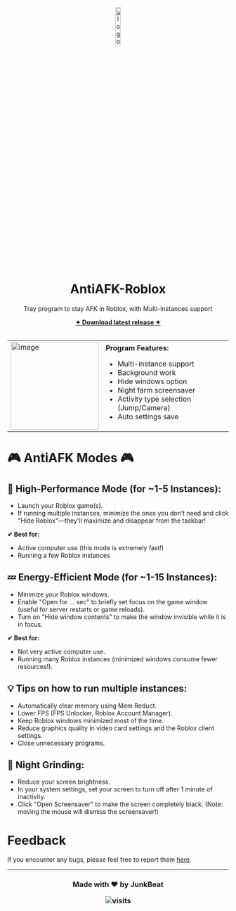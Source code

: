 <div align="center">
    <img src="https://github.com/user-attachments/assets/27bfc22b-e848-4941-9dc7-b366cbceb7ff" width="15%" alt="logo">
    <h1 align="center">AntiAFK-Roblox</h2>
    <p>Tray program to stay AFK in Roblox, with Multi-instances support</p>
    <a href="https://github.com/JunkBeat/AntiAFK-Roblox/releases/latest"><b>✦︎ Download latest release ✦︎</b></a>
</div>

<br>

<table>
  <tr>
    <td width="200">
      <img src="https://github.com/user-attachments/assets/c50b5259-b326-40fe-8d5c-efc0035cc77a" alt="image" width="200">
    </td>
    <td>
      <strong>Program Features:</strong>
      <ul>
        <li>Multi-instance support</li>
        <li>Background work</li>
        <li>Hide windows option</li>
        <li>Night farm screensaver</li>
        <li>Activity type selection (Jump/Camera)</li>
        <li>Auto settings save</li>
      </ul>
    </td>
  </tr>
</table>

# 🎮 AntiAFK Modes 🎮

## 🚀 High-Performance Mode (for ~1-5 Instances): 
- Launch your Roblox game(s).
- If running multiple instances, minimize the ones you don’t need and click "Hide Roblox"—they'll maximize and disappear from the taskbar!

**✔ Best for:**
- Active computer use (this mode is extremely fast!) 
- Running a few Roblox instances

## 💤 Energy-Efficient Mode (for ~1-15 Instances): 
- Minimize your Roblox windows.
- Enable "Open for ... sec" to briefly set focus on the game window (useful for server restarts or game reloads).
- Turn on "Hide window contents" to make the window invisible while it is in focus.

**✔ Best for:**
- Not very active computer use.
- Running many Roblox instances (minimized windows consume fewer resources!).

## 💡 Tips on how to run multiple instances: 
- Automatically clear memory using Mem Reduct.
- Lower FPS (FPS Unlocker, Roblox Account Manager).
- Keep Roblox windows minimized most of the time.
- Reduce graphics quality in video card settings and the Roblox client settings.
- Close unnecessary programs.

## 🌙 Night Grinding: 
- Reduce your screen brightness.
- In your system settings, set your screen to turn off after 1 minute of inactivity.
- Click "Open Screensaver" to make the screen completely black. (Note: moving the mouse will dismiss the screensaver!)

# Feedback
If you encounter any bugs, please feel free to report them [here](https://github.com/JunkBeat/AntiAFK-Roblox/issues).

---

<h3 align="center">
  <p>Made with ❤️ by JunkBeat</p>
  <img src="https://visit-counter.vercel.app/counter.png?page=https%3A%2F%2Fgithub.com%2FJunkBeat%2FAntiAFK-Roblox&s=40&c=00ff00&bg=00000000&no=2&ff=electrolize&tb=&ta=" alt="visits">
</h3>

